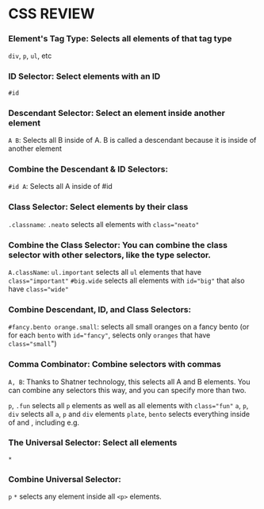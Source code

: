 # CSS REVIEW

### Element's Tag Type: Selects all elements of that tag type

`div`, `p`, `ul`, etc

### ID Selector: Select elements with an ID

`#id`

### Descendant Selector: Select an element inside another element

`A B`: Selects all B inside of A. B is called a descendant because it is inside of another element

### Combine the Descendant & ID Selectors:

`#id A`: Selects all A inside of #id

### Class Selector: Select elements by their class

`.classname`: `.neato` selects all elements with `class="neato"`

### Combine the Class Selector: You can combine the class selector with other selectors, like the type selector.

`A.className`:
`ul.important` selects all `ul` elements that have `class="important"`
`#big.wide` selects all elements with `id="big"` that also have `class="wide"`

### Combine Descendant, ID, and Class Selectors:

`#fancy.bento orange.small`: selects all small oranges on a fancy bento
(or for each `bento` with `id="fancy"`, selects only `oranges` that have `class="small`")

### Comma Combinator: Combine selectors with commas

`A, B`: Thanks to Shatner technology, this selects all A and B elements. You can combine any selectors this way, and you can specify more than two.

`p`, `.fun` selects all `p` elements as well as all elements with `class="fun"`
`a`, `p`, `div` selects all `a`, `p` and `div` elements
`plate`, `bento` selects everything inside of <plate /> and <bento />, including e.g. <pickle />

### The Universal Selector: Select all elements

`*`

### Combine Universal Selector:

`p` `*` selects any element inside all `<p>` elements.
